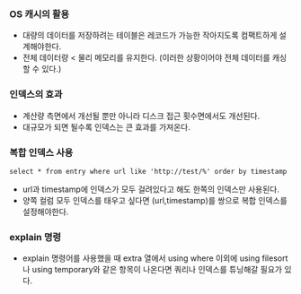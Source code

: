 ### OS 캐시의 활용
- 대량의 데이터를 저장하려는 테이블은 레코드가 가능한 작아지도록 컴팩트하게 설계해야한다.
- 전체 데이터량 < 물리 메모리를 유지한다. (이러한 상황이어야 전체 데이터를 캐싱할 수 있다.)

### 인덱스의 효과
- 계산량 측면에서 개선될 뿐만 아니라 디스크 접근 횟수면에서도 개선된다.
- 대규모가 되면 될수록 인덱스는 큰 효과를 가져온다.

### 복합 인덱스 사용 
```
select * from entry where url like 'http://test/%' order by timestamp
```
- url과 timestamp에 인덱스가 모두 걸려있다고 해도 한쪽의 인덱스만 사용된다.
- 양쪽 컬럼 모두 인덱스를 태우고 싶다면 (url,timestamp)를 쌍으로 복합 인덱스를 설정해야한다.

### explain 명령
- explain 명령어를 사용했을 때 extra 열에서 using where 이외에 using filesort나 using temporary와 같은 항목이 나온다면 쿼리나 인덱스를 튜닝해갈 필요가 있다.
